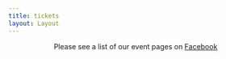 ```yaml
---
title: tickets
layout: Layout
---
```


<div style="text-align: center">

Please see a list of our event pages on [Facebook](https://www.facebook.com/pg/WSK.io/events/)

</div>

